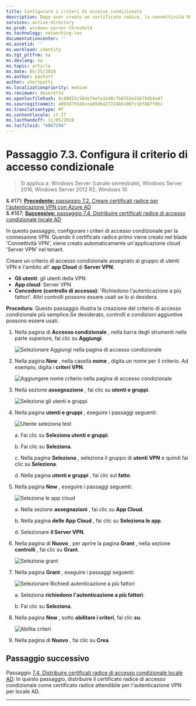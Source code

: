 ```yaml
---
title: Configurare i criteri di accesso condizionale
description: Dopo aver creato un certificato radice, la connettività VPN' ' attiva la creazione dell'applicazione cloud 'Server VPN' nel tenant del cliente.
services: active-directory
ms.prod: windows-server-threshold
ms.technology: networking-ras
documentationcenter: ''
ms.assetid: ''
ms.workload: identity
ms.tgt_pltfrm: na
ms.devlang: na
ms.topic: article
ms.date: 05/25/2018
ms.author: pashort
author: shortpatti
ms.localizationpriority: medium
ms.reviewer: deverette
ms.openlocfilehash: 8c00855c50de79efa1b48c7b8762e1b679db4a87
ms.sourcegitcommit: 4893d79345cea85db427224bb106fc1bf88ffdbc
ms.translationtype: MT
ms.contentlocale: it-IT
ms.lasthandoff: 11/05/2018
ms.locfileid: "6067294"
---
```

# Passaggio 7.3. Configura il criterio di accesso condizionale

>Si applica a: Windows Server (canale semestrale), Windows Server 2016, Windows Server 2012 R2, Windows 10

& #171;  [ **Precedente:** passaggio 7.2. Creare certificati radice per l'autenticazione VPN con Azure AD](vpn-create-root-cert-for-vpn-auth-azure-ad.md)<br>
& #187; [ **Successivo:** passaggio 7.4. Distribuire certificati radice di accesso condizionale locale AD](vpn-deploy-cond-access-root-cert-to-on-premise-ad.md)

In questo passaggio, configurare i criteri di accesso condizionale per la connessione VPN. Quando il certificato radice primo viene creato nel blade 'Connettività VPN', viene creato automaticamente un'applicazione cloud 'Server VPN' nel tenant. 

Creare un criterio di accesso condizionale assegnato al gruppo di utenti VPN e l'ambito all' **app Cloud** di **Server VPN**: 

- **Gli utenti**: gli utenti della VPN
- **App cloud**: Server VPN
- **Concedere (controllo di accesso)**: 'Richiedono l'autenticazione a più fattori'. Altri controlli possono essere usati se lo si desidera.

**Procedura:** Questo passaggio illustra la creazione del criterio di accesso condizionale più semplice.Se desiderato, controlli e condizioni aggiuntive possono essere usati.


1. Nella pagina di **Accesso condizionale** , nella barra degli strumenti nella parte superiore, fai clic su **Aggiungi**.

    ![Selezionare Aggiungi nella pagina di accesso condizionale](../../media/Always-On-Vpn/07.png)

2. Nella pagina **New** , nella casella **nome** , digita un nome per il criterio. Ad esempio, digita i **criteri VPN**.

    ![Aggiungere nome criterio nella pagina di accesso condizionale](../../media/Always-On-Vpn/08.png)

3. Nella sezione **assegnazione** , fai clic su **utenti e gruppi**.

    ![Seleziona gli utenti e gruppi](../../media/Always-On-Vpn/09.png)

4. Nella pagina **utenti e gruppi** , eseguire i passaggi seguenti:

    ![Utente seleziona test](../../media/Always-On-Vpn/10.png)

    a. Fai clic su **Seleziona utenti e gruppi**.

    b. Fai clic su **Seleziona**.

    c. Nella pagina **Seleziona** , seleziona il gruppo di **utenti VPN** e quindi fai clic su **Seleziona**.

    d. Nella pagina **utenti e gruppi** , fai clic sul **fatto**.

5. Nella pagina **New** , eseguire i passaggi seguenti:

    ![Seleziona le app cloud](../../media/Always-On-Vpn/11.png)

    a. Nella sezione **assegnazioni** , fai clic su **App Cloud**.

    b. Nella pagina **delle App Cloud** , fai clic su **Seleziona le app**.

    d. Selezionare **il Server VPN**.

13. Nella pagina di **Nuovo** , per aprire la pagina **Grant** , nella sezione **controlli** , fai clic su **Grant**.

    ![Seleziona grant](../../media/Always-On-Vpn/13.png)

14. Nella pagina **Grant** , eseguire i passaggi seguenti:

    ![Selezionare Richiedi autenticazione a più fattori](../../media/Always-On-Vpn/14.png)

    a. Seleziona **richiedono l'autenticazione a più fattori**.

    b. Fai clic su **Seleziona**.

15. Nella pagina **New** , sotto **abilitare i criteri**, fai clic **su**.

    ![Abilita criteri](../../media/Always-On-Vpn/15.png)

16. Nella pagina di **Nuovo** , fai clic su **Crea**.


## Passaggio successivo
Passaggio [7.4. Distribuire certificati radice di accesso condizionale locale AD](vpn-deploy-cond-access-root-cert-to-on-premise-ad.md): In questo passaggio, distribuire il certificato radice di accesso condizionale come certificato radice attendibile per l'autenticazione VPN per locale AD.

---